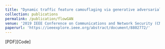 ```yaml
---
title: "Dynamic traffic feature camouflaging via generative adversarial networks"
collection: publications
permalink: /publication/flowGAN
venue: '2019 IEEE Conference on Communications and Network Security (CNS)'
paperurl: 'https://ieeexplore.ieee.org/abstract/document/8802772/'
---
```

[PDF][Code]

